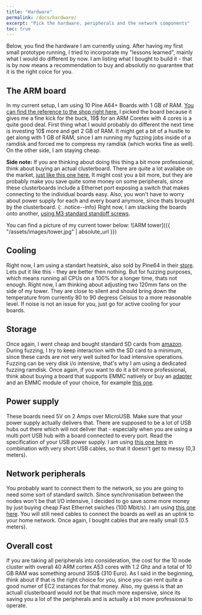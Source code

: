 ```yaml
---
title: "Hardware"
permalink: /docs/hardware/
excerpt: "Pick the hardware, peripherals and the network components"
toc: true
---
```


Below, you find the hardware I am currently using. After having my first small prototype running, I tried to incorporate my "lessons learned", mainly what I would do different by now. I am listing what I bought to build it - that is by now means a recommendation to buy and absolutly no guarantee that it is the right coice for you.

## The ARM board

In my current setup, I am using 10 Pine A64+ Boards with 1 GB of RAM. 
[You can find the reference to the shop right here.](https://www.pine64.org/?product=pine-a64-board-1gb)
I picked the board because it gives me a fine kick for the buck, 19$ for an ARM Coretex with 4 cores is a quite good deal.
First thing what I would probably do different the next time is investing 10$ more and get 2 GB of RAM. It might get a bit of a hustle to get along with 1 GB of RAM, since I am running my fuzzing jobs inside of a ramdisk and forced me to compress my ramdisk (which works fine as well). On the other side, I am staying cheap. 

**Side note:** If you are thinking about doing this thing a bit more professional, think about buying an actual clusterboard. There are quite a lot availabe on the market, [just like this one here.](https://www.pine64.org/?product=clusterboard-with-7-sopine-compute-module-slots) It might cost you a bit more, but they are probably make you save quite some money on some peripherals, since these clusterboards include a Ethernet port exposing a switch that makes connecting to the individual boards easy. Also, you won't have to worry about power supply for each and every board anymore, since thats brought by the clusterboard.
{: .notice--info}
Right now, I am stacking the boards onto another, [using M3 standard standoff screws](https://www.amazon.com/gp/product/B07411J312/ref=oh_aui_detailpage_o00_s00?ie=UTF8&psc=1).

You can find a picture of my current tower below:
![ARM tower]({{ "/assets/images/tower.jpg" | absolute_url }})

## Cooling

Right now, I am using a standart heatsink, also sold by Pine64 in their [store](https://www.pine64.org/?product=rock64pine-a64-heatsink). Lets put it like this - they are better then nothing. But for fuzzing purposes, which means running all CPUs on a 100% for a longer time, thats not enough. Right now, I am thinking about adjusting two 120mm fans on the side of my tower. They are close to silent and should bring down the temperature from currently 80 to 90 degress Celsius to a more reasonable level. If noise is not an issue for you, just go for active cooling for your boards.

## Storage

Once again, I went cheap and bought standard SD cards from [amazon](https://www.amazon.com/gp/product/B0162YQEIE/ref=oh_aui_detailpage_o03_s03?ie=UTF8&psc=1). During fuzzing, I try to keep interaction with the SD card to a minimum, since these cards are not very well suited for load intensive operations. Fuzzing can be very disk i/o intensive, that's why I am using a dedicated fuzzing ramdisk.
Once again, if you want to do it a bit more professional, think about buying a board that supports EMMC natively or buy an [adapter](https://www.pine64.org/?product=usb-adapter-for-emmc-module) and an EMMC module of your choice, for example [this one](https://www.pine64.org/?product=16gb-emmc).  

## Power supply

These boards need 5V on 2 Amps over MicroUSB. Make sure that your power supply actually delivers that. There are supposed to be a lot of USB hubs out there which will not deliver that - especially when you are using a multi port USB hub with a board connected to every port. Read the specification of your USB power supply. I am using [this one here](https://www.amazon.com/gp/product/B076J6T7J5/ref=oh_aui_detailpage_o03_s02?ie=UTF8&psc=1) in combination with very short USB cables, so that it doesn't get to messy (0,3 meters).

## Network peripherals

You probably want to connect them to the network, so you are going to need some sort of standard switch. Since synchronisation between the nodes won't be that I/O intensive, I decided to go save some more money by just buying cheap Fast Ethernet swiches (100 Mbit/s). I am using [this one here](https://www.amazon.de/gp/product/B0034CL3MA/ref=oh_aui_detailpage_o03_s02?ie=UTF8&psc=1).
You will still need cables to connect the boards as well as an uplink to your home network. Once again, I bought cables that are really small (0.5 meters).

## Overall cost

If you are taking all peripherals into consideration, the cost for the 10 node cluster with overall 40 ARM cortex A53 cores with 1.2 Ghz and a total of 10 GB RAM was something around 350$ (310 Euro). As I said in the beginning, think about if that is the right choice for you, since you can rent quite a good numer of EC2 instances for that money. Also, my guess is that an actuall clusterboard would not be that much more expensive, since its saving you a lot of the peripherals and is actually a bit more professional to operate.






